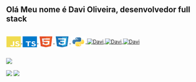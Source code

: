 ## Olá Meu nome é Davi Oliveira, desenvolvedor full stack
<div align="center">
  <a href="https://github.com/davi-oliver">
<!--     <img height="180em" src="https://github-readme-stats.vercel.app/api?username=davi-oliver&show_icons=true&theme=dracula&include_all_commits=true"/> -->
    
</div>
 
<div style="display: inline_block"><br>
  <img align="center" alt="Davi" height="30" width="40" src="https://raw.githubusercontent.com/devicons/devicon/master/icons/javascript/javascript-plain.svg">
  <img align="center" alt="Davi" height="30" width="40" src="https://raw.githubusercontent.com/devicons/devicon/master/icons/typescript/typescript-plain.svg"> 
  <img align="center" alt="Davi" height="30" width="40" src="https://raw.githubusercontent.com/devicons/devicon/master/icons/html5/html5-original.svg">
  <img align="center" alt="Davi" height="30" width="40" src="https://raw.githubusercontent.com/devicons/devicon/master/icons/css3/css3-original.svg">
  <img align="center" alt="Davi" height="30" width="40" src="https://raw.githubusercontent.com/devicons/devicon/master/icons/python/python-original.svg">  
  <img align="center" alt="Davi" height="30" width="80" src="https://img.shields.io/badge/Xcode-007ACC?style=for-the-badge&logo=Xcode&logoColor=white">  
  <img align="center" alt="Davi" height="30" width="80" src="https://img.shields.io/badge/Dart-0175C2?style=for-the-badge&logo=dart&logoColor=white">  
  <img align="center" alt="Davi" height="30" width="90" src="https://img.shields.io/badge/Flutter-02569B?style=for-the-badge&logo=flutter&logoColor=white">  
  
</div>
  
  ##
 
<div> 
 
  <a href="https://instagram.com/_davizr" target="_blank"><img src="https://img.shields.io/badge/-Instagram-%23E4405F?style=for-the-badge&logo=instagram&logoColor=white" target="_blank"></a>
 
  <a href = "mailto:davi.oliveira.teixera@unifei.edu.br"><img src="https://img.shields.io/badge/-Gmail-%23333?style=for-the-badge&logo=gmail&logoColor=white" target="_blank"></a>
  <a href="https://www.linkedin.com/in/davi-oliveira-teixeira/" target="_blank"><img src="https://img.shields.io/badge/-LinkedIn-%230077B5?style=for-the-badge&logo=linkedin&logoColor=white" target="_blank"></a> 
 


</div>
